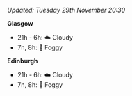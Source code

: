 *Updated: Tuesday 29th November 20:30*

**Glasgow**

* 21h - 6h: :cloud: Cloudy
* 7h, 8h: :foggy: Foggy

**Edinburgh**

* 21h - 6h: :cloud: Cloudy
* 7h, 8h: :foggy: Foggy
